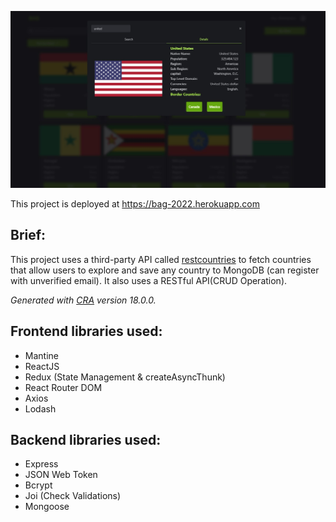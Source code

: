 ![RESTful API](./preview.jpg)

This project is deployed at https://bag-2022.herokuapp.com

## Brief:

This project uses a third-party API called [restcountries](https://restcountries.com) to fetch countries that allow users to explore and save any country to MongoDB (can register with unverified email). It also uses a RESTful API(CRUD Operation).

_Generated with [CRA](https://create-react-app.dev/) version 18.0.0._

## Frontend libraries used:

- Mantine
- ReactJS
- Redux (State Management & createAsyncThunk)
- React Router DOM
- Axios
- Lodash

## Backend libraries used:

- Express
- JSON Web Token
- Bcrypt
- Joi (Check Validations)
- Mongoose
